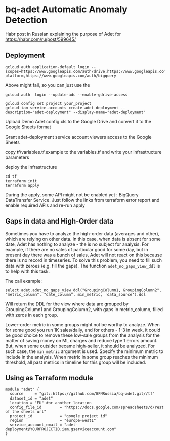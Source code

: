 # bq-adet Automatic Anomaly Detection

Habr post in Russian explaining the purpose of Adet for https://habr.com/ru/post/599645/
## Deployment

```
gcloud auth application-default login --scopes=https://www.googleapis.com/auth/drive,https://www.googleapis.com/auth/cloud-platform,https://www.googleapis.com/auth/bigquery
``` 

Above might fail, so you can just use the

```
gcloud auth  login --update-adc --enable-gdrive-access  
```

```
gcloud config set project your_project
gcloud iam service-accounts create adet-deployment --description="adet-deployment" --display-name="adet-deployment"
```

Upload Demo Adet config.xls to the Google Drive and convert it to the Google Sheets format

Grant adet-deployment service account viewers access to the Google Sheets

copy tf/variables.tf.example to the variables.tf and write your infrastructure parameters

deploy the infrastructure

```
cd tf 
terraform init
terraform apply 
```

During the apply, some API might not be enabled yet : BigQuery DataTransfer Service. Just follow the links from
terraform error report and enable required APIs and re-run apply

## Gaps in data and High-Order data

Sometimes you have to analyze the high-order data (averages and other), which are relying on other data. In this case,
when data is absent for some date, Adet has nothing to analyze - the is no subject for analysis. For example, if there
are no sales of particular good for some day, but in present day there was a bunch of sales, Adet will not react on this
because there is no record in timeseries. To solve this problem, you need to fill such data with zeroes (e.g. fill the
gaps). The function `adet_no_gaps_view_ddl` is to help with this task.

The call example:

`select adet.adet_no_gaps_view_ddl("GroupingColumn1, GroupingColumn2", "metric_column", "date_column", min_metric,
'data_source').ddl`

Will return the DDL for the view where data are grouped by GroupingColumn1 and GroupingColumn2, with gaps in
metric_column, filled with zeros in each group. 

Lower-order metric in some groups might not be worthy to analyze. When for some good you run 1K sales/daily, 
and for others - 1-3 in week, it could be good choice to remove 
these low-sale groups from the analysis for the matter of saving money on ML charges and reduce type 1 errors amount.
But, when some outsider became high-seller, it should be analyzed. For such case, the `min_metric` argument is used. 
Specify the minimum metric to include in the analysis.
When metric in some group reaches the minimum threshold, all past metrics in timeline for this group will be included.


## Using as Terraform module

```
module "adet" {
  source     = "git::https://github.com/GFNRussia/bq-adet.git//tf"
  dataset_id = "adet"
  location = "EU" #or another location
  config_file_id        = "https://docs.google.com/spreadsheets/d/rest of the sheets url"
  project_id            = "google project id"
  region                = "europe-west1"
  service_account_email = "adet-deployment@YOURPROJECTID.iam.gserviceaccount.com"
}
```